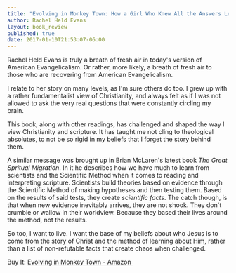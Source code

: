 ```yaml
---
title: "Evolving in Monkey Town: How a Girl Who Knew All the Answers Learned to Ask the Questions"
author: Rachel Held Evans
layout: book_review
published: true
date: 2017-01-10T21:53:07-06:00
---
```


Rachel Held Evans is truly a breath of fresh air in today's version of American Evangelicalism. Or rather, more likely, a breath of fresh air to those who are recovering from American Evangelicalism.

I relate to her story on many levels, as I'm sure others do too. I grew up with a rather fundamentalist view of Christianity, and always felt as if I was not allowed to ask the very real questions that were constantly circling my brain.

This book, along with other readings, has challenged and shaped the way I view Christianity and scripture. It has taught me not cling to theological absolutes, to not be so rigid in my beliefs that I forget the story behind them.

A similar message was brought up in Brian McLaren's latest book *The Great Spritual Migration*. In it he describes how we have much to learn from scientists and the Scientific Method when it comes to reading and interpreting scripture. Scientists build theories based on evidence through the Scientific Method of making hypotheses and then testing them. Based on the results of said tests, they create *scientific facts*. The catch though, is that when new evidence inevitably arrives, they are not shook. They don't crumble or wallow in their worldview. Because they based their lives around the method, not the results. 

So too, I want to live. I want the base of my beliefs about who Jesus is to come from the story of Christ and the method of learning about Him, rather than a list of non-refutable facts that create chaos when challenged.


<div class="mt5 mb4">
	<span class="db ttu tracked-mega silver">Buy It:</span>
	<a 
		class="f6 link dim br2 ba ph3 pv2 mb2 dib blue"
		target="_blank" href="https://www.amazon.com/gp/product/0310293995/ref=as_li_tl?ie=UTF8&camp=1789&creative=9325&creativeASIN=0310293995&linkCode=as2&tag=tywayne-20&linkId=388d4582d69d63a52178a4b105ecf77f">
		Evolving in Monkey Town - Amazon
	</a>
	<img src="//ir-na.amazon-adsystem.com/e/ir?t=tywayne-20&l=am2&o=1&a=0310293995" width="1" height="1" border="0" alt="" style="border:none !important; margin:0px !important;" />
</div>
